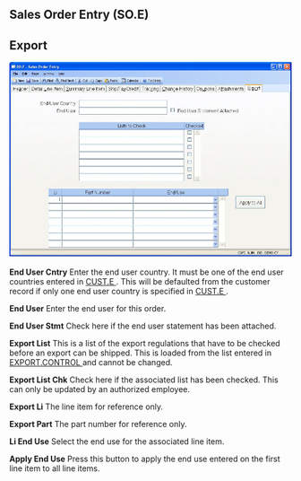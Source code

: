 ##  Sales Order Entry (SO.E)

<PageHeader />

##  Export

![](./SO-E-9.jpg)

**End User Cntry** Enter the end user country. It must be one of the end user countries entered in [ CUST.E ](../../../../AR-OVERVIEW/AR-ENTRY/CUST-E/README.md) . This will be defaulted from the customer record if only one end user country is specified in [ CUST.E ](../../../../AR-OVERVIEW/AR-ENTRY/CUST-E/README.md) .   
  
**End User** Enter the end user for this order.  
  
**End User Stmt** Check here if the end user statement has been attached.  
  
**Export List** This is a list of the export regulations that have to be checked before an export can be shipped. This is loaded from the list entered in [ EXPORT.CONTROL ](EXPORT-CONTROL/README.md) and cannot be changed.   
  
**Export List Chk** Check here if the associated list has been checked. This
can only be updated by an authorized employee.  
  
**Export Li** The line item for reference only.  
  
**Export Part** The part number for reference only.  
  
**Li End Use** Select the end use for the associated line item.  
  
**Apply End Use** Press this button to apply the end use entered on the first
line item to all line items.  
  
  
<badge text= "Version 8.10.57" vertical="middle" />

<PageFooter />